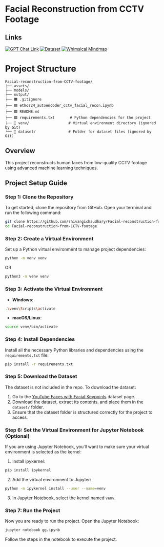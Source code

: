 # Facial Reconstruction from CCTV Footage

## Links

[![GPT Chat Link](https://img.shields.io/badge/GPT%20Chat-Link-00C853?style=for-the-badge&logo=openai&logoColor=white)](https://chatgpt.com/c/66eeaa71-58b0-8010-87bb-8816b1afb335)
[![Dataset](https://img.shields.io/badge/Kaggle-Dataset-1DA1F2?style=for-the-badge&logo=kaggle&logoColor=white)](https://www.kaggle.com/datasets/selfishgene/youtube-faces-with-facial-keypoints)
[![Whimsical Mindmap](https://img.shields.io/badge/Whimsical-Mindmap-FB8C00?style=for-the-badge&logo=whimsical&logoColor=white)](https://whimsical.com/ethos-24-iit-guwahati-4EKrywTGGDVYnw8zFqMWsW)


# Project Structure

```plaintext
Facial-reconstruction-from-CCTV-footage/
├── assets/
├── models/
├── output/
├── 🟧 .gitignore           
├── 🟦 ethos24_autoencoder_cctv_facial_recon.ipynb   
├── 🟩 README.md   
├── 🟪 requirements.txt       # Python dependencies for the project
├── 🔴 venv/                  # Virtual environment directory (ignored by Git)
└── 🔴 dataset/               # Folder for dataset files (ignored by Git)
```


## Overview
This project reconstructs human faces from low-quality CCTV footage using advanced machine learning techniques.

## Project Setup Guide


### Step 1: Clone the Repository
To get started, clone the repository from GitHub. Open your terminal and run the following command:

```bash
git clone https://github.com/shivangichaudhary/Facial-reconstruction-from-CCTV-footage.git
cd Facial-reconstruction-from-CCTV-footage
```


### Step 2: Create a Virtual Environment
Set up a Python virtual environment to manage project dependencies:

```bash
python -m venv venv
```
OR
```bash
python3 -m venv venv
```


### Step 3: Activate the Virtual Environment
- **Windows**:
```bash
.\venv\Scripts\activate
```

- **macOS/Linux**:
```bash
source venv/bin/activate
```


### Step 4: Install Dependencies
Install all the necessary Python libraries and dependencies using the `requirements.txt` file:

```bash
pip install -r requirements.txt
```


### Step 5: Download the Dataset
The dataset is not included in the repo. To download the dataset:
1. Go to the [YouTube Faces with Facial Keypoints](https://www.kaggle.com/datasets/selfishgene/youtube-faces-with-facial-keypoints) dataset page.
2. Download the dataset, extract its contents, and place them in the `dataset/` folder.
3. Ensure that the dataset folder is structured correctly for the project to access.


### Step 6: Set the Virtual Environment for Jupyter Notebook (Optional)
If you are using Jupyter Notebook, you'll want to make sure your virtual environment is selected as the kernel:

1. Install ipykernel:
```bash
pip install ipykernel
```

2. Add the virtual environment to Jupyter:
```bash
python -m ipykernel install --user --name=venv
```

3. In Jupyter Notebook, select the kernel named `venv`.


### Step 7: Run the Project
Now you are ready to run the project. Open the Jupyter Notebook:

```bash
jupyter notebook gg.ipynb
```
Follow the steps in the notebook to execute the project.
